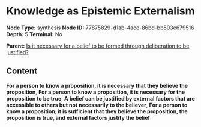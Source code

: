 # Knowledge as Epistemic Externalism

**Node Type:** synthesis
**Node ID:** 77875829-d1ab-4ace-86bd-bb503e679516
**Depth:** 5
**Terminal:** No

**Parent:** [Is it necessary for a belief to be formed through deliberation to be justified?](is-it-necessary-for-a-belief-to-be-formed-through-deliberation-to-be-justified-antithesis-b1106030-3bb7-494a-ba0a-be1d750b13a3.md)

## Content

**For a person to know a proposition, it is necessary that they believe the proposition**, **For a person to know a proposition, it is necessary for the proposition to be true**, **A belief can be justified by external factors that are accessible to others but not necessarily to the believer**, **For a person to know a proposition, it is sufficient that they believe the proposition, the proposition is true, and external factors justify the belief**
